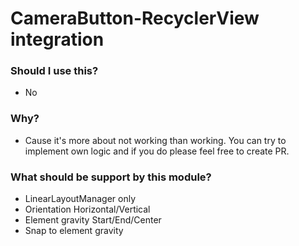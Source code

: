# CameraButton-RecyclerView integration

### Should I use this?

- No

### Why?

- Cause it's more about not working than working. You can try to implement own logic and if you do please feel free to create PR.

### What should be support by this module?

- LinearLayoutManager only
- Orientation Horizontal/Vertical
- Element gravity Start/End/Center
- Snap to element gravity